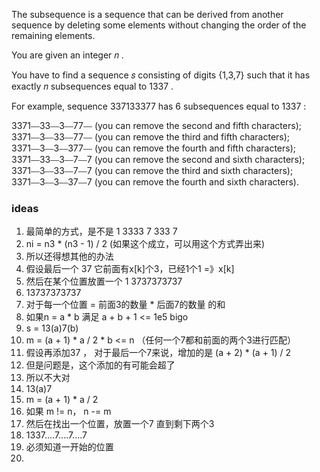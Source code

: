 The subsequence is a sequence that can be derived from another sequence by deleting some elements without changing the order of the remaining elements.

You are given an integer 𝑛
.

You have to find a sequence 𝑠
 consisting of digits {1,3,7}
 such that it has exactly 𝑛
 subsequences equal to 1337
.

For example, sequence 337133377
 has 6
 subsequences equal to 1337
:

3371⎯⎯33⎯⎯3⎯⎯77⎯⎯
 (you can remove the second and fifth characters);
3371⎯⎯3⎯⎯33⎯⎯77⎯⎯
 (you can remove the third and fifth characters);
3371⎯⎯3⎯⎯3⎯⎯377⎯⎯
 (you can remove the fourth and fifth characters);
3371⎯⎯33⎯⎯3⎯⎯7⎯⎯7
 (you can remove the second and sixth characters);
3371⎯⎯3⎯⎯33⎯⎯7⎯⎯7
 (you can remove the third and sixth characters);
3371⎯⎯3⎯⎯3⎯⎯37⎯⎯7
 (you can remove the fourth and sixth characters).

 ### ideas
 1. 最简单的方式，是不是 1 3333 7 333 7 
 2. ni = n3 * (n3 - 1) / 2 (如果这个成立，可以用这个方式弄出来)
 3. 所以还得想其他的办法
 4. 假设最后一个   37 它前面有x[k]个3，已经1个1 =》x[k]
 5. 然后在某个位置放置一个 1 3737373737
 6. 13737373737
 7. 对于每一个位置 = 前面3的数量 * 后面7的数量 的和
 8. 如果n = a * b 满足 a + b + 1 <= 1e5 bigo
 9. s = 13(a)7(b)
 10. m = (a + 1) * a / 2 * b <= n （任何一个7都和前面的两个3进行匹配）
 11. 假设再添加37 ， 对于最后一个7来说，增加的是 (a + 2) * (a + 1) / 2
 12. 但是问题是，这个添加的有可能会超了
 13. 所以不大对
 14. 13(a)7
 15. m = (a + 1) * a / 2
 16. 如果 m != n， n -= m
 17. 然后在找出一个位置，放置一个7 直到剩下两个3
 18. 1337....7....7....7 
 19. 必须知道一开始的位置
 20. 